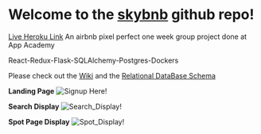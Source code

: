 # **Welcome to the [skybnb](https://skybnb-app.herokuapp.com/) github repo!**

[Live Heroku Link](https://skybnb-app.herokuapp.com/)
An airbnb pixel perfect one week group project done at App Academy

React-Redux-Flask-SQLAlchemy-Postgres-Dockers

Please check out the [Wiki](https://github.com/V3RS/skybnb/wiki) and the [Relational DataBase Schema](https://github.com/V3RS/skybnb/wiki/Database-Schema)

**Landing Page**
![Signup Here!](https://drive.google.com/uc?export=view&id=1XouyoMXV91qeeLFZelDTSUQVG_CYesxN)

**Search Display**
![Search_Display!](https://drive.google.com/uc?export=view&id=1ngScEXkIoJyo4jLOzSUZmXRoXtWrTx7Q)

**Spot Page Display**
![Spot_Display!](https://drive.google.com/uc?export=view&id=1VLDIvY70dp3fgN67dBHMKqfIXgx4P9yQ)

